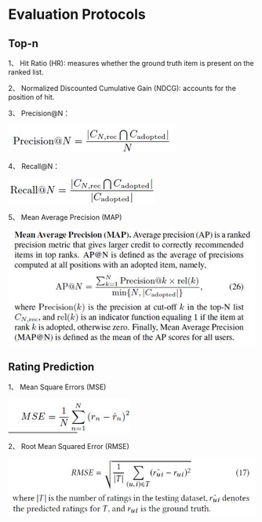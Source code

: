 # Evaluation Protocols

## Top-n

1、 Hit Ratio (HR): measures whether the ground truth item is present on the ranked list.

2、 Normalized Discounted Cumulative Gain (NDCG): accounts for the position of hit.

3、 Precision@N：

![](res/1.jpg)

4、 Recall@N：

![](res/2.jpg)

5、 Mean Average Precision (MAP)

![](res/3.jpg)



## Rating Prediction

1、 Mean Square Errors (MSE)

![](res/mse.jpg)

2、 Root Mean Squared Error (RMSE)

![](res/rmse.jpg)
